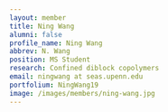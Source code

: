 ```yaml
---
layout: member
title: Ning Wang
alumni: false 
profile_name: Ning Wang
abbrev: N. Wang
position: MS Student
research: Confined diblock copolymers
email: ningwang at seas.upenn.edu
portfolium: NingWang19
image: /images/members/ning-wang.jpg
---
```


